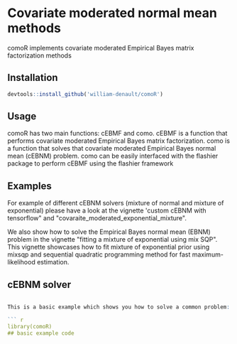 
# Covariate moderated normal mean methods

<!-- badges: start -->
<!-- badges: end -->

comoR implements covariate moderated Empirical Bayes matrix factorization methods

## Installation

 
``` r
devtools::install_github('william-denault/comoR')
```
## Usage
comoR has two main functions: cEBMF and como. cEBMF is a function that performs covariate moderated Empirical Bayes matrix factorization. como is a function that solves that covariate moderated Empirical Bayes normal mean (cEBNM) problem.
como can be easily interfaced with the flashier package to perform cEBMF using the flashier framework

 


## Examples

For example of different cEBNM solvers (mixture of normal and mixture of exponential)
please have a look at the vignette 'custom cEBNM with tensorflow" and  "covaraite_moderated_exponential_mixture".


We also show how to solve the Empirical Bayes normal mean (EBNM) problem in the vignette "fitting a mixture of exponential using mix SQP".
This vignette showcases how to fit mixture of exponential prior using mixsqp and sequential quadratic programming method for fast maximum-likelihood estimation.

## cEBNM solver

``` r

This is a basic example which shows you how to solve a common problem:

``` r
library(comoR)
## basic example code
```

